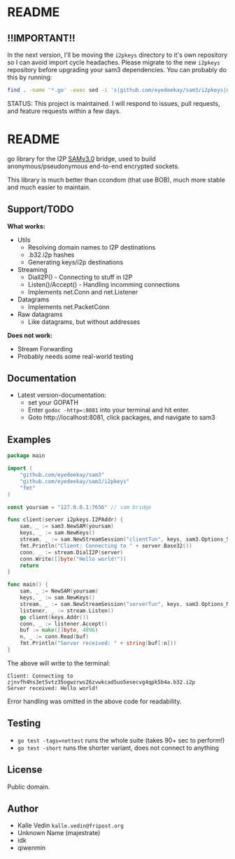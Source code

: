 # README #

## !!IMPORTANT!!

In the next version, I'll be moving the `i2pkeys` directory to it's own repository
so I can avoid import cycle headaches. Please migrate to the new `i2pkeys` repository
before upgrading your sam3 dependencies. You can probably do this by running:

```sh
find . -name '*.go' -exec sed -i 's|github.com/eyedeekay/sam3/i2pkeys|github.com/eyedeekay/i2pkeys|g' {} \;
```

STATUS: This project is maintained. I will respond to issues, pull requests, and feature requests within a few days.

# README #

go library for the I2P [SAMv3.0](https://geti2p.net/en/docs/api/samv3) bridge, used to build anonymous/pseudonymous end-to-end encrypted sockets.

This library is much better than ccondom (that use BOB), much more stable and much easier to maintain.

## Support/TODO ##

**What works:**

* Utils
    * Resolving domain names to I2P destinations
    * .b32.i2p hashes
    * Generating keys/i2p destinations
* Streaming
    * DialI2P() - Connecting to stuff in I2P
    * Listen()/Accept() - Handling incomming connections
    * Implements net.Conn and net.Listener
* Datagrams
    * Implements net.PacketConn
* Raw datagrams
    * Like datagrams, but without addresses

**Does not work:**

* Stream Forwarding
* Probably needs some real-world testing

## Documentation ##

* Latest version-documentation:
    * set your GOPATH
    * Enter `godoc -http=:8081` into your terminal and hit enter.
    * Goto http://localhost:8081, click packages, and navigate to sam3

## Examples ##
```go
package main

import (
	"github.com/eyedeekay/sam3"
	"github.com/eyedeekay/sam3/i2pkeys"
	"fmt"
)

const yoursam = "127.0.0.1:7656" // sam bridge

func client(server i2pkeys.I2PAddr) {
	sam, _ := sam3.NewSAM(yoursam)
	keys, _ := sam.NewKeys()
	stream, _ := sam.NewStreamSession("clientTun", keys, sam3.Options_Small)
	fmt.Println("Client: Connecting to " + server.Base32())
	conn, _ := stream.DialI2P(server)
	conn.Write([]byte("Hello world!"))
	return
}

func main() {
	sam, _ := NewSAM(yoursam)
	keys, _ := sam.NewKeys()
	stream, _ := sam.NewStreamSession("serverTun", keys, sam3.Options_Medium)
	listener, _ := stream.Listen()
	go client(keys.Addr())
	conn, _ := listener.Accept()
	buf := make([]byte, 4096)
	n, _ := conn.Read(buf)
	fmt.Println("Server received: " + string(buf[:n]))
}
```

The above will write to the terminal:

```text
Client: Connecting to zjnvfh4hs3et5vtz35ogwzrws26zvwkcad5uo5esecvg4qpk5b4a.b32.i2p
Server received: Hello world!
```

Error handling was omitted in the above code for readability.

## Testing ##

* `go test -tags=nettest` runs the whole suite (takes 90+ sec to perform!)
* `go test -short` runs the shorter variant, does not connect to anything

## License ##

Public domain.

## Author ##

* Kalle Vedin `kalle.vedin@fripost.org`
* Unknown Name (majestrate)
* idk
* qiwenmin
